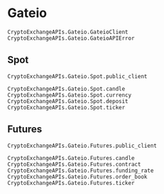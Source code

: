# Gateio

```@docs
CryptoExchangeAPIs.Gateio.GateioClient
CryptoExchangeAPIs.Gateio.GateioAPIError
```

## Spot

```@docs
CryptoExchangeAPIs.Gateio.Spot.public_client
```

```@docs
CryptoExchangeAPIs.Gateio.Spot.candle
CryptoExchangeAPIs.Gateio.Spot.currency
CryptoExchangeAPIs.Gateio.Spot.deposit
CryptoExchangeAPIs.Gateio.Spot.ticker
```

## Futures

```@docs
CryptoExchangeAPIs.Gateio.Futures.public_client
```

```@docs
CryptoExchangeAPIs.Gateio.Futures.candle
CryptoExchangeAPIs.Gateio.Futures.contract
CryptoExchangeAPIs.Gateio.Futures.funding_rate
CryptoExchangeAPIs.Gateio.Futures.order_book
CryptoExchangeAPIs.Gateio.Futures.ticker
```
